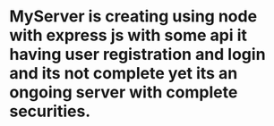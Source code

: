 # MyServer is creating using node with express js with some api it having user registration and login and its not complete yet its an ongoing server with complete securities.
